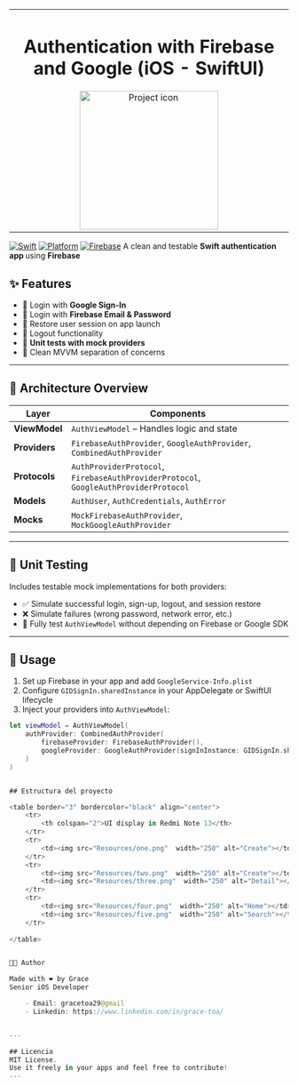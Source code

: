 <table align="center"><tr><td align="center" width="9999">

# Authentication with Firebase and Google (iOS - SwiftUI)

<img src="Resources/zero.png" align="center" width="250" alt="Project icon">

</td></tr></table>

[![Swift](https://img.shields.io/badge/Swift-5.9-orange.svg)](https://swift.org)
[![Platform](https://img.shields.io/badge/platform-iOS-blue.svg)](https://developer.apple.com/ios/)
[![Firebase](https://img.shields.io/badge/Firebase-Enabled-yellow.svg)](https://firebase.google.com)
A clean and testable <strong> Swift authentication app </strong> using <strong> Firebase </strong>

## ✨ Features

- 🔑 Login with **Google Sign-In**
- 📧 Login with **Firebase Email & Password**
- 🔁 Restore user session on app launch
- 🚪 Logout functionality
- 🧪 **Unit tests with mock providers**
- 📐 Clean MVVM separation of concerns

---

## 🧱 Architecture Overview

| Layer           | Components                                                                 |
|----------------|------------------------------------------------------------------------------|
| **ViewModel**   | `AuthViewModel` – Handles logic and state                                   |
| **Providers**   | `FirebaseAuthProvider`, `GoogleAuthProvider`, `CombinedAuthProvider`        |
| **Protocols**   | `AuthProviderProtocol`, `FirebaseAuthProviderProtocol`, `GoogleAuthProviderProtocol` |
| **Models**      | `AuthUser`, `AuthCredentials`, `AuthError`                                  |
| **Mocks**       | `MockFirebaseAuthProvider`, `MockGoogleAuthProvider`                        |

---

## 🧪 Unit Testing

Includes testable mock implementations for both providers:

- ✅ Simulate successful login, sign-up, logout, and session restore
- ❌ Simulate failures (wrong password, network error, etc.)
- 🔁 Fully test `AuthViewModel` without depending on Firebase or Google SDK

---

## 🚀 Usage

1. Set up Firebase in your app and add `GoogleService-Info.plist`
2. Configure `GIDSignIn.sharedInstance` in your AppDelegate or SwiftUI lifecycle
3. Inject your providers into `AuthViewModel`:

```swift
let viewModel = AuthViewModel(
    authProvider: CombinedAuthProvider(
        firebaseProvider: FirebaseAuthProvider(),
        googleProvider: GoogleAuthProvider(signInInstance: GIDSignIn.sharedInstance)
    )
)


## Estructura del proyecto 

<table border="3" bordercolor="black" align="center">
    <tr>
        <th colspan="2">UI display in Redmi Note 13</th> 
    </tr>
    <tr>
        <td><img src="Resources/one.png"  width="250" alt="Create"></td> 
    </tr>
    <tr>
        <td><img src="Resources/two.png"  width="250" alt="Create"></td>
        <td><img src="Resources/three.png"  width="250" alt="Detail"></td>      
    </tr>
    <tr>
        <td><img src="Resources/four.png"  width="250" alt="Home"></td>
        <td><img src="Resources/five.png"  width="250" alt="Search"></td>
    </tr>
      
</table>


👩‍💻 Author

Made with ❤️ by Grace
Senior iOS Developer

    - Email: gracetoa29@gmail
    - Linkedin: https://www.linkedin.com/in/grace-toa/


---

## Licencia
MIT License.
Use it freely in your apps and feel free to contribute!
---

